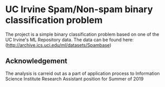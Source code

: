 # UC Irvine Spam/Non-spam binary classification problem

The project is a simple binary classification problem based on one of the UC Irvine's ML Repository data.
The data can be found here: (http://archive.ics.uci.edu/ml/datasets/Spambase)

## Acknowledgement

The analysis is carreid out as a part of application process to Information Science Institute Research Assistant position for Summer of 2019

